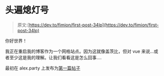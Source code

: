 # 头遍熄灯号

> 原文:[https://dev.to/fimion/first-post-34lp](https://dev.to/fimion/first-post-34lp)

你好世界！

我正在重启我的博客作为一个网格站点。因为这就像盖茨比，但对 vue 来说...或者至少这是我的理解。让我们看看这是怎么回事....

最初在 alex.party 上发布为[第一篇帖子](https://alex.party/posts/2019-03-30-first-post/)
